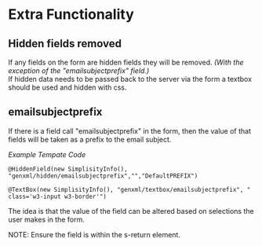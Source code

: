 # Extra Functionality

## Hidden fields removed
If any fields on the form are hidden fields they will be removed.  *(With the exception of the "emailsubjectprefix" field.)*  
If hidden data needs to be passed back to the server via the form a textbox should be used and hidden with css.


## emailsubjectprefix
If there is a field call "emailsubjectprefix" in the form, then the value of that fields will be taken as a prefix to the email subject.    


*Example Tempate Code*
```
@HiddenField(new SimplisityInfo(), "genxml/hidden/emailsubjectprefix","","DefaultPREFIX")
```
```
@TextBox(new SimplisityInfo(), "genxml/textbox/emailsubjectprefix", " class='w3-input w3-border'")
```

The idea is that the value of the field can be altered based on selections the user makes in the form.

NOTE: Ensure the field is within the s-return element.